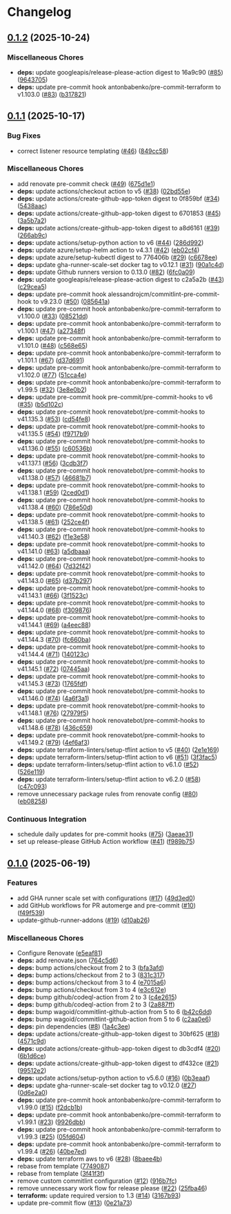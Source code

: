 # Changelog

## [0.1.2](https://github.com/opzkit/terraform-aws-k8s-addons-github-runners/compare/v0.1.1...v0.1.2) (2025-10-24)


### Miscellaneous Chores

* **deps:** update googleapis/release-please-action digest to 16a9c90 ([#85](https://github.com/opzkit/terraform-aws-k8s-addons-github-runners/issues/85)) ([9643705](https://github.com/opzkit/terraform-aws-k8s-addons-github-runners/commit/9643705152c38b25deae2f71ab6027a319076615))
* **deps:** update pre-commit hook antonbabenko/pre-commit-terraform to v1.103.0 ([#83](https://github.com/opzkit/terraform-aws-k8s-addons-github-runners/issues/83)) ([b317821](https://github.com/opzkit/terraform-aws-k8s-addons-github-runners/commit/b317821d70d619445691f5e72f10aaa27889b46e))

## [0.1.1](https://github.com/opzkit/terraform-aws-k8s-addons-github-runners/compare/v0.1.0...v0.1.1) (2025-10-17)


### Bug Fixes

* correct listener resource templating ([#46](https://github.com/opzkit/terraform-aws-k8s-addons-github-runners/issues/46)) ([849cc58](https://github.com/opzkit/terraform-aws-k8s-addons-github-runners/commit/849cc5822ab01365d6f0234b6b7aa2a116b72f90))


### Miscellaneous Chores

* add renovate pre-commit check ([#49](https://github.com/opzkit/terraform-aws-k8s-addons-github-runners/issues/49)) ([675d1e1](https://github.com/opzkit/terraform-aws-k8s-addons-github-runners/commit/675d1e1cf284d60679f68237a02b1aa5ab9109bc))
* **deps:** update actions/checkout action to v5 ([#38](https://github.com/opzkit/terraform-aws-k8s-addons-github-runners/issues/38)) ([02bd55e](https://github.com/opzkit/terraform-aws-k8s-addons-github-runners/commit/02bd55e3b228a1b9e719515e8405d283ada5581c))
* **deps:** update actions/create-github-app-token digest to 0f859bf ([#34](https://github.com/opzkit/terraform-aws-k8s-addons-github-runners/issues/34)) ([5438aac](https://github.com/opzkit/terraform-aws-k8s-addons-github-runners/commit/5438aac140be8d94fd90ace8b756f174423db6e1))
* **deps:** update actions/create-github-app-token digest to 6701853 ([#45](https://github.com/opzkit/terraform-aws-k8s-addons-github-runners/issues/45)) ([3a5b7a2](https://github.com/opzkit/terraform-aws-k8s-addons-github-runners/commit/3a5b7a2420c20f124a67d148f32bf77552df973d))
* **deps:** update actions/create-github-app-token digest to a8d6161 ([#39](https://github.com/opzkit/terraform-aws-k8s-addons-github-runners/issues/39)) ([266ab9c](https://github.com/opzkit/terraform-aws-k8s-addons-github-runners/commit/266ab9c585eacca4c9d3fff31f75af2f05464020))
* **deps:** update actions/setup-python action to v6 ([#44](https://github.com/opzkit/terraform-aws-k8s-addons-github-runners/issues/44)) ([286d992](https://github.com/opzkit/terraform-aws-k8s-addons-github-runners/commit/286d99256bc7bac2eac702146497693b78efaeda))
* **deps:** update azure/setup-helm action to v4.3.1 ([#42](https://github.com/opzkit/terraform-aws-k8s-addons-github-runners/issues/42)) ([eb02cf4](https://github.com/opzkit/terraform-aws-k8s-addons-github-runners/commit/eb02cf440922f3120e42e0538102583d5fcf61e2))
* **deps:** update azure/setup-kubectl digest to 776406b ([#29](https://github.com/opzkit/terraform-aws-k8s-addons-github-runners/issues/29)) ([c6678ee](https://github.com/opzkit/terraform-aws-k8s-addons-github-runners/commit/c6678eee7e8ae1a0f1a5672d74d78138129f5139))
* **deps:** update gha-runner-scale-set docker tag to v0.12.1 ([#31](https://github.com/opzkit/terraform-aws-k8s-addons-github-runners/issues/31)) ([90a1c4d](https://github.com/opzkit/terraform-aws-k8s-addons-github-runners/commit/90a1c4d79d940b7a881d335484623d16ee2339ca))
* **deps:** update Github runners version to 0.13.0 ([#82](https://github.com/opzkit/terraform-aws-k8s-addons-github-runners/issues/82)) ([6fc0a09](https://github.com/opzkit/terraform-aws-k8s-addons-github-runners/commit/6fc0a0909a344c528c69db4b409bf736ec74b1d7))
* **deps:** update googleapis/release-please-action digest to c2a5a2b ([#43](https://github.com/opzkit/terraform-aws-k8s-addons-github-runners/issues/43)) ([c29cea5](https://github.com/opzkit/terraform-aws-k8s-addons-github-runners/commit/c29cea5a200c67106c6ce7179272d6bc311ea838))
* **deps:** update pre-commit hook alessandrojcm/commitlint-pre-commit-hook to v9.23.0 ([#50](https://github.com/opzkit/terraform-aws-k8s-addons-github-runners/issues/50)) ([085641a](https://github.com/opzkit/terraform-aws-k8s-addons-github-runners/commit/085641ab8ca6d99f4d3620a31ed28c3edda4d66b))
* **deps:** update pre-commit hook antonbabenko/pre-commit-terraform to v1.100.0 ([#33](https://github.com/opzkit/terraform-aws-k8s-addons-github-runners/issues/33)) ([08521dd](https://github.com/opzkit/terraform-aws-k8s-addons-github-runners/commit/08521dd346c9876f1b737c23de4e354760d9fb99))
* **deps:** update pre-commit hook antonbabenko/pre-commit-terraform to v1.100.1 ([#47](https://github.com/opzkit/terraform-aws-k8s-addons-github-runners/issues/47)) ([a27348f](https://github.com/opzkit/terraform-aws-k8s-addons-github-runners/commit/a27348f4fe3dc563dddd65920592a1c96dabc1bc))
* **deps:** update pre-commit hook antonbabenko/pre-commit-terraform to v1.101.0 ([#48](https://github.com/opzkit/terraform-aws-k8s-addons-github-runners/issues/48)) ([c568e65](https://github.com/opzkit/terraform-aws-k8s-addons-github-runners/commit/c568e6564660557ec1e72a98e977863a51e399ab))
* **deps:** update pre-commit hook antonbabenko/pre-commit-terraform to v1.101.1 ([#67](https://github.com/opzkit/terraform-aws-k8s-addons-github-runners/issues/67)) ([d37d691](https://github.com/opzkit/terraform-aws-k8s-addons-github-runners/commit/d37d69168e47b3c0e83d5bff26c0c713bea15f86))
* **deps:** update pre-commit hook antonbabenko/pre-commit-terraform to v1.102.0 ([#77](https://github.com/opzkit/terraform-aws-k8s-addons-github-runners/issues/77)) ([51cca4e](https://github.com/opzkit/terraform-aws-k8s-addons-github-runners/commit/51cca4e714a3fe0303a96b7b49ec4a4c7cde162c))
* **deps:** update pre-commit hook antonbabenko/pre-commit-terraform to v1.99.5 ([#32](https://github.com/opzkit/terraform-aws-k8s-addons-github-runners/issues/32)) ([3e8e0b2](https://github.com/opzkit/terraform-aws-k8s-addons-github-runners/commit/3e8e0b260936a237da8a4f4ae6f33d5f161b1518))
* **deps:** update pre-commit hook pre-commit/pre-commit-hooks to v6 ([#35](https://github.com/opzkit/terraform-aws-k8s-addons-github-runners/issues/35)) ([b5d102c](https://github.com/opzkit/terraform-aws-k8s-addons-github-runners/commit/b5d102c03c4a048f25713ff356aaa73cda375b5f))
* **deps:** update pre-commit hook renovatebot/pre-commit-hooks to v41.135.3 ([#53](https://github.com/opzkit/terraform-aws-k8s-addons-github-runners/issues/53)) ([cd54fe8](https://github.com/opzkit/terraform-aws-k8s-addons-github-runners/commit/cd54fe86e6dc523c6c9f256a117381e6ed98f238))
* **deps:** update pre-commit hook renovatebot/pre-commit-hooks to v41.135.5 ([#54](https://github.com/opzkit/terraform-aws-k8s-addons-github-runners/issues/54)) ([f9717b9](https://github.com/opzkit/terraform-aws-k8s-addons-github-runners/commit/f9717b93af0d1ccc646c4fe1c1f3f09dd4f8ae2c))
* **deps:** update pre-commit hook renovatebot/pre-commit-hooks to v41.136.0 ([#55](https://github.com/opzkit/terraform-aws-k8s-addons-github-runners/issues/55)) ([c60536b](https://github.com/opzkit/terraform-aws-k8s-addons-github-runners/commit/c60536bd17c47f98667108792b1c02b06945cf89))
* **deps:** update pre-commit hook renovatebot/pre-commit-hooks to v41.137.1 ([#56](https://github.com/opzkit/terraform-aws-k8s-addons-github-runners/issues/56)) ([3cdb3f7](https://github.com/opzkit/terraform-aws-k8s-addons-github-runners/commit/3cdb3f7fffeffef610f3b441b54ff641701e0e7d))
* **deps:** update pre-commit hook renovatebot/pre-commit-hooks to v41.138.0 ([#57](https://github.com/opzkit/terraform-aws-k8s-addons-github-runners/issues/57)) ([46681b7](https://github.com/opzkit/terraform-aws-k8s-addons-github-runners/commit/46681b76e115e14fa7bdc012f0451a8b92bac0b5))
* **deps:** update pre-commit hook renovatebot/pre-commit-hooks to v41.138.1 ([#59](https://github.com/opzkit/terraform-aws-k8s-addons-github-runners/issues/59)) ([2ced0d1](https://github.com/opzkit/terraform-aws-k8s-addons-github-runners/commit/2ced0d186b9d14b95f91a9556075b3f6a199d39e))
* **deps:** update pre-commit hook renovatebot/pre-commit-hooks to v41.138.4 ([#60](https://github.com/opzkit/terraform-aws-k8s-addons-github-runners/issues/60)) ([786e50d](https://github.com/opzkit/terraform-aws-k8s-addons-github-runners/commit/786e50d0fbda5761de00ea9d805285df9357d308))
* **deps:** update pre-commit hook renovatebot/pre-commit-hooks to v41.138.5 ([#61](https://github.com/opzkit/terraform-aws-k8s-addons-github-runners/issues/61)) ([252ce4f](https://github.com/opzkit/terraform-aws-k8s-addons-github-runners/commit/252ce4f3c1c74a2a6b2bd92990b810e840f0fdef))
* **deps:** update pre-commit hook renovatebot/pre-commit-hooks to v41.140.3 ([#62](https://github.com/opzkit/terraform-aws-k8s-addons-github-runners/issues/62)) ([f1e3e58](https://github.com/opzkit/terraform-aws-k8s-addons-github-runners/commit/f1e3e58ed66e318bc97e78b298d5876d24d6a17f))
* **deps:** update pre-commit hook renovatebot/pre-commit-hooks to v41.141.0 ([#63](https://github.com/opzkit/terraform-aws-k8s-addons-github-runners/issues/63)) ([a5dbaaa](https://github.com/opzkit/terraform-aws-k8s-addons-github-runners/commit/a5dbaaa127b11361fef132f09ef5df175f941ce7))
* **deps:** update pre-commit hook renovatebot/pre-commit-hooks to v41.142.0 ([#64](https://github.com/opzkit/terraform-aws-k8s-addons-github-runners/issues/64)) ([7d32f42](https://github.com/opzkit/terraform-aws-k8s-addons-github-runners/commit/7d32f424c8e22148dc9b209fd4d7707ea2720b44))
* **deps:** update pre-commit hook renovatebot/pre-commit-hooks to v41.143.0 ([#65](https://github.com/opzkit/terraform-aws-k8s-addons-github-runners/issues/65)) ([d37b297](https://github.com/opzkit/terraform-aws-k8s-addons-github-runners/commit/d37b297db903c6a1c3d7f683c6d91c34c2751871))
* **deps:** update pre-commit hook renovatebot/pre-commit-hooks to v41.143.1 ([#66](https://github.com/opzkit/terraform-aws-k8s-addons-github-runners/issues/66)) ([3f1523c](https://github.com/opzkit/terraform-aws-k8s-addons-github-runners/commit/3f1523c79b3e5189a23f5c8ea816dc2a16acc37d))
* **deps:** update pre-commit hook renovatebot/pre-commit-hooks to v41.144.0 ([#68](https://github.com/opzkit/terraform-aws-k8s-addons-github-runners/issues/68)) ([f309876](https://github.com/opzkit/terraform-aws-k8s-addons-github-runners/commit/f309876bb21f6b3f4c923df631c5b9752ee0c7db))
* **deps:** update pre-commit hook renovatebot/pre-commit-hooks to v41.144.1 ([#69](https://github.com/opzkit/terraform-aws-k8s-addons-github-runners/issues/69)) ([a4eec88](https://github.com/opzkit/terraform-aws-k8s-addons-github-runners/commit/a4eec88b795bd9c5fe15ce4d4c62a86e10f540c2))
* **deps:** update pre-commit hook renovatebot/pre-commit-hooks to v41.144.3 ([#70](https://github.com/opzkit/terraform-aws-k8s-addons-github-runners/issues/70)) ([fc660ba](https://github.com/opzkit/terraform-aws-k8s-addons-github-runners/commit/fc660baaac2ff2a322831ca2026e493549ad7c62))
* **deps:** update pre-commit hook renovatebot/pre-commit-hooks to v41.144.4 ([#71](https://github.com/opzkit/terraform-aws-k8s-addons-github-runners/issues/71)) ([140123c](https://github.com/opzkit/terraform-aws-k8s-addons-github-runners/commit/140123c48fad87aba3833c64af7541ad841d4545))
* **deps:** update pre-commit hook renovatebot/pre-commit-hooks to v41.145.1 ([#72](https://github.com/opzkit/terraform-aws-k8s-addons-github-runners/issues/72)) ([07445aa](https://github.com/opzkit/terraform-aws-k8s-addons-github-runners/commit/07445aa1653a66dd58ff0e63c109050292c683ef))
* **deps:** update pre-commit hook renovatebot/pre-commit-hooks to v41.145.3 ([#73](https://github.com/opzkit/terraform-aws-k8s-addons-github-runners/issues/73)) ([1765fdf](https://github.com/opzkit/terraform-aws-k8s-addons-github-runners/commit/1765fdf48de7bd923db1865fe984ae5a85b9c3af))
* **deps:** update pre-commit hook renovatebot/pre-commit-hooks to v41.146.0 ([#74](https://github.com/opzkit/terraform-aws-k8s-addons-github-runners/issues/74)) ([4a6f3a1](https://github.com/opzkit/terraform-aws-k8s-addons-github-runners/commit/4a6f3a1e04fcd4bccc8461aa928a8b71f0740b96))
* **deps:** update pre-commit hook renovatebot/pre-commit-hooks to v41.148.1 ([#76](https://github.com/opzkit/terraform-aws-k8s-addons-github-runners/issues/76)) ([27979f5](https://github.com/opzkit/terraform-aws-k8s-addons-github-runners/commit/27979f5304c731d49e87b8a950f7ccd17256e437))
* **deps:** update pre-commit hook renovatebot/pre-commit-hooks to v41.148.6 ([#78](https://github.com/opzkit/terraform-aws-k8s-addons-github-runners/issues/78)) ([436c659](https://github.com/opzkit/terraform-aws-k8s-addons-github-runners/commit/436c65970036f48fe7af293dd7f81b826b7694c8))
* **deps:** update pre-commit hook renovatebot/pre-commit-hooks to v41.149.2 ([#79](https://github.com/opzkit/terraform-aws-k8s-addons-github-runners/issues/79)) ([4ef6af3](https://github.com/opzkit/terraform-aws-k8s-addons-github-runners/commit/4ef6af3e736041ab6a9fc4f83d05546ab2b1e734))
* **deps:** update terraform-linters/setup-tflint action to v5 ([#40](https://github.com/opzkit/terraform-aws-k8s-addons-github-runners/issues/40)) ([2e1e169](https://github.com/opzkit/terraform-aws-k8s-addons-github-runners/commit/2e1e16908bec7839ffe1fe4259690fcf53fc2e07))
* **deps:** update terraform-linters/setup-tflint action to v6 ([#51](https://github.com/opzkit/terraform-aws-k8s-addons-github-runners/issues/51)) ([3f3fac5](https://github.com/opzkit/terraform-aws-k8s-addons-github-runners/commit/3f3fac5af52a7c060b66399cab3aa8717d2c6774))
* **deps:** update terraform-linters/setup-tflint action to v6.1.0 ([#52](https://github.com/opzkit/terraform-aws-k8s-addons-github-runners/issues/52)) ([526e119](https://github.com/opzkit/terraform-aws-k8s-addons-github-runners/commit/526e1199566ce27b85b31afd3fa7c13bc15f498d))
* **deps:** update terraform-linters/setup-tflint action to v6.2.0 ([#58](https://github.com/opzkit/terraform-aws-k8s-addons-github-runners/issues/58)) ([c47c093](https://github.com/opzkit/terraform-aws-k8s-addons-github-runners/commit/c47c093e760e9c4a6640fa0be2c13c7e4cc57019))
* remove unnecessary package rules from renovate config ([#80](https://github.com/opzkit/terraform-aws-k8s-addons-github-runners/issues/80)) ([eb08258](https://github.com/opzkit/terraform-aws-k8s-addons-github-runners/commit/eb08258c522fcd371457f81a9bb2dbcff95fce1e))


### Continuous Integration

* schedule daily updates for pre-commit hooks ([#75](https://github.com/opzkit/terraform-aws-k8s-addons-github-runners/issues/75)) ([3aeae31](https://github.com/opzkit/terraform-aws-k8s-addons-github-runners/commit/3aeae3188ebff37728b9ec9376e1d7b42a76b31e))
* set up release-please GitHub Action workflow ([#41](https://github.com/opzkit/terraform-aws-k8s-addons-github-runners/issues/41)) ([f989b75](https://github.com/opzkit/terraform-aws-k8s-addons-github-runners/commit/f989b753ecebb45ecba94a497713b6985e5923ef))

## [0.1.0](https://github.com/opzkit/terraform-aws-k8s-addons-github-runners/compare/v0.0.1...v0.1.0) (2025-06-19)


### Features

* add GHA runner scale set with configurations ([#17](https://github.com/opzkit/terraform-aws-k8s-addons-github-runners/issues/17)) ([49d3ed0](https://github.com/opzkit/terraform-aws-k8s-addons-github-runners/commit/49d3ed0b62e392213005d3a92ff7346f7c5a5c42))
* add GitHub workflows for PR automerge and pre-commit ([#10](https://github.com/opzkit/terraform-aws-k8s-addons-github-runners/issues/10)) ([f49f539](https://github.com/opzkit/terraform-aws-k8s-addons-github-runners/commit/f49f539712a044bf427c96d5c2efcc20e4a2fdd3))
* update-github-runner-addons ([#19](https://github.com/opzkit/terraform-aws-k8s-addons-github-runners/issues/19)) ([d10ab26](https://github.com/opzkit/terraform-aws-k8s-addons-github-runners/commit/d10ab26790b7ac1717a36dee838eee675adadf36))


### Miscellaneous Chores

* Configure Renovate ([e5eaf81](https://github.com/opzkit/terraform-aws-k8s-addons-github-runners/commit/e5eaf814d9657a4040caf350a8bd6471a547c240))
* **deps:** add renovate.json ([764c5d6](https://github.com/opzkit/terraform-aws-k8s-addons-github-runners/commit/764c5d661278873dcbf1aa4bf6a1484eb3a851db))
* **deps:** bump actions/checkout from 2 to 3 ([bfa3afd](https://github.com/opzkit/terraform-aws-k8s-addons-github-runners/commit/bfa3afdcef8b5bdbdf93ce99e8af63feea251ac2))
* **deps:** bump actions/checkout from 2 to 3 ([831c317](https://github.com/opzkit/terraform-aws-k8s-addons-github-runners/commit/831c3174abea78093a2b9917afcea3d4d97cba18))
* **deps:** bump actions/checkout from 3 to 4 ([e7015a6](https://github.com/opzkit/terraform-aws-k8s-addons-github-runners/commit/e7015a62b57ccfbc3c028cab844e97c9ea446856))
* **deps:** bump actions/checkout from 3 to 4 ([e3c612e](https://github.com/opzkit/terraform-aws-k8s-addons-github-runners/commit/e3c612ee5315eaffab8166b5fd712406b64e3b67))
* **deps:** bump github/codeql-action from 2 to 3 ([c4e2615](https://github.com/opzkit/terraform-aws-k8s-addons-github-runners/commit/c4e261527cdfdb60e7ab064767999d494b1cf7dc))
* **deps:** bump github/codeql-action from 2 to 3 ([2a887ff](https://github.com/opzkit/terraform-aws-k8s-addons-github-runners/commit/2a887ffc993db36f873a8dce16f1008dcb649cfb))
* **deps:** bump wagoid/commitlint-github-action from 5 to 6 ([b42c6dd](https://github.com/opzkit/terraform-aws-k8s-addons-github-runners/commit/b42c6dd388324fe083fde7a45dd8186a8c7344ed))
* **deps:** bump wagoid/commitlint-github-action from 5 to 6 ([c2aa0e6](https://github.com/opzkit/terraform-aws-k8s-addons-github-runners/commit/c2aa0e67979f05671d207fdc181a75d57443b624))
* **deps:** pin dependencies ([#8](https://github.com/opzkit/terraform-aws-k8s-addons-github-runners/issues/8)) ([1a4c3ee](https://github.com/opzkit/terraform-aws-k8s-addons-github-runners/commit/1a4c3eebae2d62f8f88f1b51da2724a41734b375))
* **deps:** update actions/create-github-app-token digest to 30bf625 ([#18](https://github.com/opzkit/terraform-aws-k8s-addons-github-runners/issues/18)) ([4571c9d](https://github.com/opzkit/terraform-aws-k8s-addons-github-runners/commit/4571c9dac4dc7a627a54930357c7c53f4c9c9ecc))
* **deps:** update actions/create-github-app-token digest to db3cdf4 ([#20](https://github.com/opzkit/terraform-aws-k8s-addons-github-runners/issues/20)) ([6b1d6ce](https://github.com/opzkit/terraform-aws-k8s-addons-github-runners/commit/6b1d6ce2cc0460cd194751d47ec65c7219bcc40e))
* **deps:** update actions/create-github-app-token digest to df432ce ([#21](https://github.com/opzkit/terraform-aws-k8s-addons-github-runners/issues/21)) ([99512e2](https://github.com/opzkit/terraform-aws-k8s-addons-github-runners/commit/99512e21218ea4feafa8a2754168c02a8b0fde6c))
* **deps:** update actions/setup-python action to v5.6.0 ([#16](https://github.com/opzkit/terraform-aws-k8s-addons-github-runners/issues/16)) ([0b3eaaf](https://github.com/opzkit/terraform-aws-k8s-addons-github-runners/commit/0b3eaaf857bcd4bbeb3bb701cfdbbd988626b83f))
* **deps:** update gha-runner-scale-set docker tag to v0.12.0 ([#27](https://github.com/opzkit/terraform-aws-k8s-addons-github-runners/issues/27)) ([0d6e2a0](https://github.com/opzkit/terraform-aws-k8s-addons-github-runners/commit/0d6e2a0e56b9085de36d30d818178a78e0e97471))
* **deps:** update pre-commit hook antonbabenko/pre-commit-terraform to v1.99.0 ([#15](https://github.com/opzkit/terraform-aws-k8s-addons-github-runners/issues/15)) ([f2dcb1b](https://github.com/opzkit/terraform-aws-k8s-addons-github-runners/commit/f2dcb1b7bfbfc3cc864b3cd604b15f8e0b74a2ba))
* **deps:** update pre-commit hook antonbabenko/pre-commit-terraform to v1.99.1 ([#23](https://github.com/opzkit/terraform-aws-k8s-addons-github-runners/issues/23)) ([9926dbb](https://github.com/opzkit/terraform-aws-k8s-addons-github-runners/commit/9926dbb466c0e08ecf1698d8195f03e00b683170))
* **deps:** update pre-commit hook antonbabenko/pre-commit-terraform to v1.99.3 ([#25](https://github.com/opzkit/terraform-aws-k8s-addons-github-runners/issues/25)) ([05fd604](https://github.com/opzkit/terraform-aws-k8s-addons-github-runners/commit/05fd6044fd3e0df0110e212ef11a48affaa54a7f))
* **deps:** update pre-commit hook antonbabenko/pre-commit-terraform to v1.99.4 ([#26](https://github.com/opzkit/terraform-aws-k8s-addons-github-runners/issues/26)) ([40be7ed](https://github.com/opzkit/terraform-aws-k8s-addons-github-runners/commit/40be7ede841247da7945c2c77780c32c3e08720e))
* **deps:** update terraform aws to v6 ([#28](https://github.com/opzkit/terraform-aws-k8s-addons-github-runners/issues/28)) ([8baee4b](https://github.com/opzkit/terraform-aws-k8s-addons-github-runners/commit/8baee4ba2107777674e289d6f08e24f11fb2f7fb))
* rebase from template ([7749087](https://github.com/opzkit/terraform-aws-k8s-addons-github-runners/commit/7749087371ee0b96e6dadd3ef26da1778c715d96))
* rebase from template ([3f41f3f](https://github.com/opzkit/terraform-aws-k8s-addons-github-runners/commit/3f41f3f7073781dccd24ed400343e9a0a1694401))
* remove custom commitlint configuration ([#12](https://github.com/opzkit/terraform-aws-k8s-addons-github-runners/issues/12)) ([916b7fc](https://github.com/opzkit/terraform-aws-k8s-addons-github-runners/commit/916b7fc30c055b086acda3900025c49e907e6c25))
* remove unnecessary work flow for release please ([#22](https://github.com/opzkit/terraform-aws-k8s-addons-github-runners/issues/22)) ([25fba46](https://github.com/opzkit/terraform-aws-k8s-addons-github-runners/commit/25fba46e349f7b717db8abae07cc62e934aaee45))
* **terraform:** update required version to 1.3 ([#14](https://github.com/opzkit/terraform-aws-k8s-addons-github-runners/issues/14)) ([3167b93](https://github.com/opzkit/terraform-aws-k8s-addons-github-runners/commit/3167b9379ff18d054bc406cd3af0056eaa8ea4d5))
* update pre-commit flow ([#13](https://github.com/opzkit/terraform-aws-k8s-addons-github-runners/issues/13)) ([0e21a73](https://github.com/opzkit/terraform-aws-k8s-addons-github-runners/commit/0e21a735e7b9da9eb699e7dfacd102fdef32a38e))
